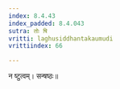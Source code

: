 ```yaml
---
index: 8.4.43
index_padded: 8.4.043
sutra: तोः षि
vritti: laghusiddhantakaumudi
vrittiindex: 66

---
```

न ष्टुत्वम्। सन्षष्ठः॥